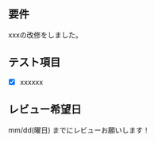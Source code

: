 <!-- I want to review in Japanese. -->
## 要件
xxxの改修をしました。

## テスト項目

- [x] xxxxxx

## レビュー希望日
mm/dd(曜日) までにレビューお願いします！

<!-- for GitHub Copilot review rule -->
<!--
When reviewing, please use the following prefixes:
[must]  
[imo] (in my opinion)  
[nits] (nitpick)  
[ask]  
[fyi]
-->
<!-- 
In this project, we follow the Raspberry Pi Pico SDK (pico-sdk) naming conventions as below:

- **Function, variable, and struct names**  
  Use lower_snake_case (e.g., `motor_speed`, `core1_entry`, `robot_state_t`).  
  Struct and type names should end with `_t`.

- **Macros and constants**  
  Use UPPER_SNAKE_CASE (e.g., `MAX_SPEED`, `PICO_DEFAULT_LED_PIN`).

- **Global variables**  
  Use lower_snake_case with a `g_` prefix to avoid conflicts (e.g., `g_robot_state`).
-->
<!-- for GitHub Copilot review  rule-->

<!-- I want to review in Japanese. -->